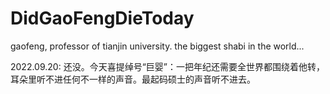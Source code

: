 # DidGaoFengDieToday
gaofeng, professor of tianjin university. the biggest shabi in the world...

2022.09.20: 还没。今天喜提绰号“巨婴”：一把年纪还需要全世界都围绕着他转，耳朵里听不进任何不一样的声音。最起码硕士的声音听不进去。
